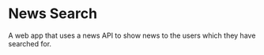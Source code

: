 # News Search
 A web app that uses a news API to show news to the users which they have searched for.
